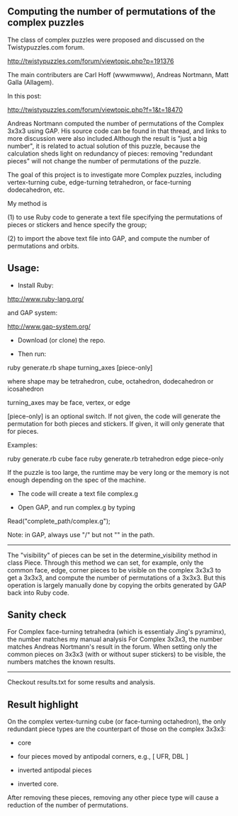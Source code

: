 Computing the number of permutations of the complex puzzles
-------

The class of complex puzzles were proposed and discussed on the Twistypuzzles.com forum.

http://twistypuzzles.com/forum/viewtopic.php?p=191376

The main contributers are Carl Hoff (wwwmwww), Andreas Nortmann, Matt Galla (Allagem). 

In this post:

http://twistypuzzles.com/forum/viewtopic.php?f=1&t=18470

Andreas Nortmann computed the number of permutations of the Complex 3x3x3 using GAP. His source code can be found in that thread, and links to more discussion were also included.Although the result is "just a big number", it is related to actual solution of this puzzle, because the calculation sheds light on redundancy of pieces: removing "redundant pieces" will not change the number of permutations of the puzzle. 

The goal of this project is to investigate more Complex puzzles, including vertex-turning cube, edge-turning tetrahedron, or face-turning dodecahedron, etc.

My method is 

(1) to use Ruby code to generate a text file specifying the permutations of pieces or stickers and hence specify the group;

(2) to import the above text file into GAP, and compute the number of permutations and orbits.



Usage:
-------
- Install Ruby:

http://www.ruby-lang.org/

and GAP system:

http://www.gap-system.org/

- Download (or clone) the repo. 

- Then run:

ruby generate.rb shape turning_axes [piece-only]

where shape may be tetrahedron, cube, octahedron, dodecahedron or icosahedron

turning_axes may be face, vertex, or edge

[piece-only] is an optional switch. If not given, the code will generate the permutation for both pieces and stickers. If given, it will only generate that for pieces.

Examples:

ruby generate.rb cube face
ruby generate.rb tetrahedron edge piece-only

If the puzzle is too large, the runtime may be very long or the memory is not enough depending on the spec of the machine.

- The code will create a text file complex.g

- Open GAP, and run complex.g by typing

Read("complete_path/complex.g");

Note: in GAP, always use "/" but not "\" in the path.

------------
The "visibility" of pieces can be set in the determine_visibility method in class Piece. Through this method we can set, for example, only the common face, edge, corner pieces to be visible on the complex 3x3x3 to get a 3x3x3, and compute the number of permutations of a 3x3x3. But this operation is largely manually done by copying the orbits generated by GAP back into Ruby code.


Sanity check
------------
For Complex face-turning tetrahedra (which is essentialy Jing's pyraminx), the number matches my manual analysis
For Complex 3x3x3, the number matches Andreas Nortmann's result in the forum.
When setting only the common pieces on 3x3x3 (with or without super stickers) to be visible, the numbers matches the known results.

------------
Checkout results.txt for some results and analysis.

Result highlight
---------
On the complex vertex-turning cube (or face-turning octahedron), the only redundant piece types are the counterpart of those on the complex 3x3x3: 

- core

- four pieces moved by antipodal corners, e.g., [ UFR, DBL ]

- inverted antipodal pieces

- inverted core.

After removing these pieces, removing any other piece type will cause a reduction of the number of permutations.